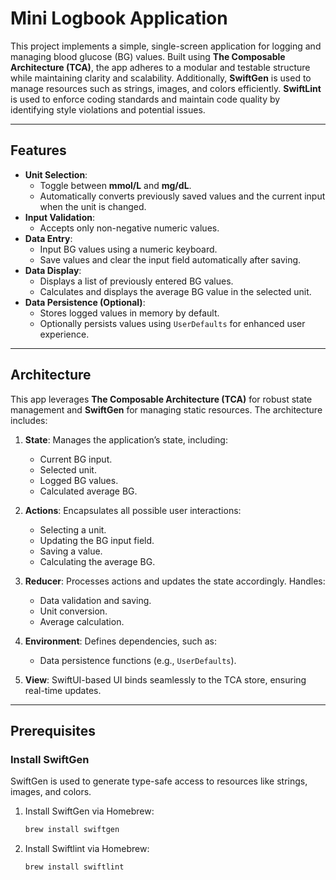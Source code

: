# Mini Logbook Application

This project implements a simple, single-screen application for logging and managing blood glucose (BG) values. Built using **The Composable Architecture (TCA)**, the app adheres to a modular and testable structure while maintaining clarity and scalability. Additionally, **SwiftGen** is used to manage resources such as strings, images, and colors efficiently. **SwiftLint** is used to enforce coding standards and maintain code quality by identifying style violations and potential issues.

---

## Features

- **Unit Selection**: 
  - Toggle between **mmol/L** and **mg/dL**.
  - Automatically converts previously saved values and the current input when the unit is changed.
- **Input Validation**: 
  - Accepts only non-negative numeric values.
- **Data Entry**: 
  - Input BG values using a numeric keyboard.
  - Save values and clear the input field automatically after saving.
- **Data Display**: 
  - Displays a list of previously entered BG values.
  - Calculates and displays the average BG value in the selected unit.
- **Data Persistence (Optional)**:
  - Stores logged values in memory by default.
  - Optionally persists values using `UserDefaults` for enhanced user experience.

---

## Architecture

This app leverages **The Composable Architecture (TCA)** for robust state management and **SwiftGen** for managing static resources. The architecture includes:

1. **State**: Manages the application’s state, including:
   - Current BG input.
   - Selected unit.
   - Logged BG values.
   - Calculated average BG.

2. **Actions**: Encapsulates all possible user interactions:
   - Selecting a unit.
   - Updating the BG input field.
   - Saving a value.
   - Calculating the average BG.

3. **Reducer**: Processes actions and updates the state accordingly. Handles:
   - Data validation and saving.
   - Unit conversion.
   - Average calculation.

4. **Environment**: Defines dependencies, such as:
   - Data persistence functions (e.g., `UserDefaults`).

5. **View**: SwiftUI-based UI binds seamlessly to the TCA store, ensuring real-time updates.

---

## Prerequisites

### Install SwiftGen

SwiftGen is used to generate type-safe access to resources like strings, images, and colors.

1. Install SwiftGen via Homebrew:
   ```bash
   brew install swiftgen

2. Install Swiftlint via Homebrew:
   ```bash
   brew install swiftlint

